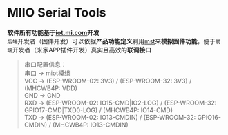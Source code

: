 # MIIO Serial Tools  
**软件所有功能基于[iot.mi.com](https://iot.mi.com/new/doc/embedded-development/wifi/standard-protocol.html)开发**  
`后端`开发者（固件开发）可以依据**产品功能定义**利用[mst](https://github.com/kerwin612/miio-serial-tools)来**模拟固件功能**，便于`前端`开发者（米家APP插件开发）真实且高效的**联调接口**  

> 串口配置信息：  
串口 -> miot模组  
VCC  -> (ESP-WROOM-02: 3V3) / (ESP-WROOM-32: 3V3) / (MHCWB4P: VDD)  
GND  -> GND  
RXD	 -> (ESP-WROOM-02: IO15-CMD|IO2-LOG) / (ESP-WROOM-32: GPIO17-CMD|TXD0-LOG) / (MHCWB4P: IO14-CMD)  
TXD  -> (ESP-WROOM-02: IO13-CMDIN) / (ESP-WROOM-32: GPIO16-CMDIN) / (MHCWB4P: IO13-CMDIN)  

